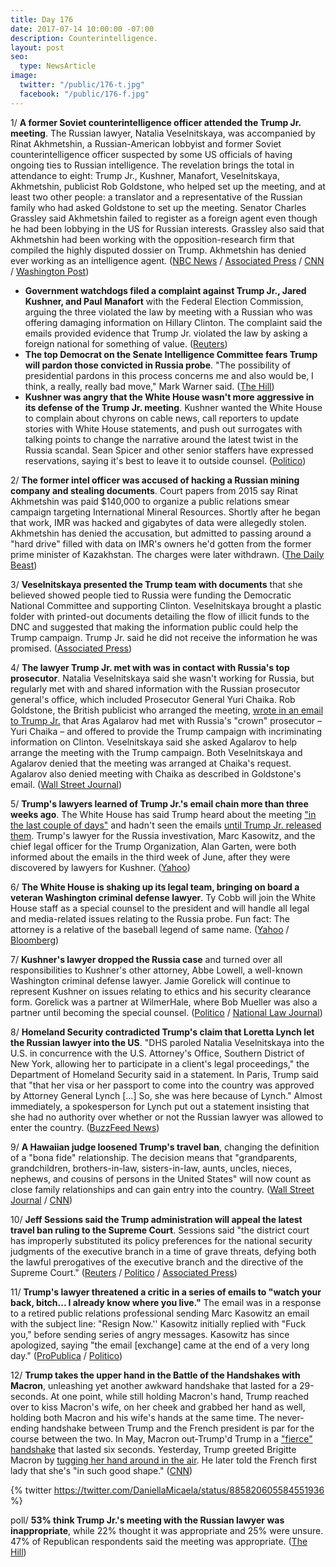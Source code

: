 ```yaml
---
title: Day 176
date: 2017-07-14 10:00:00 -07:00
description: Counterintelligence.
layout: post
seo:
  type: NewsArticle
image:
  twitter: "/public/176-t.jpg"
  facebook: "/public/176-f.jpg"
---
```


1/ **A former Soviet counterintelligence officer attended the Trump Jr. meeting**. The Russian lawyer, Natalia Veselnitskaya, was accompanied by Rinat Akhmetshin, a Russian-American lobbyist and former Soviet counterintelligence officer suspected by some US officials of having ongoing ties to Russian intelligence. The revelation brings the total in attendance to eight: Trump Jr., Kushner, Manafort, Veselnitskaya, Akhmetshin, publicist Rob Goldstone, who helped set up the meeting, and at least two other people: a translator and a representative of the Russian family who had asked Goldstone to set up the meeting. Senator Charles Grassley said Akhmetshin failed to register as a foreign agent even though he had been lobbying in the US for Russian interests. Grassley also said that Akhmetshin had been working with the opposition-research firm that compiled the highly disputed dossier on Trump. Akhmetshin has denied ever working as an intelligence agent. ([NBC News](http://www.nbcnews.com/news/us-news/russian-lawyer-brought-ex-soviet-counter-intelligence-officer-trump-team-n782851) / [Associated Press](https://apnews.com/dceed1008d8f45afb314aca65797762a) / [CNN](http://www.cnn.com/2017/07/14/politics/donald-trump-jr-meeting/index.html) / [Washington Post](https://www.washingtonpost.com/politics/russian-american-lobbyist-was-present-at-trump-jrs-meeting-with-kremlin-connected-lawyer/2017/07/14/1b96f25a-68aa-11e7-9928-22d00a47778f_story.html))

* **Government watchdogs filed a complaint against Trump Jr., Jared Kushner, and Paul Manafort** with the Federal Election Commission, arguing the three violated the law by meeting with a Russian who was offering damaging information on Hillary Clinton. The complaint said the emails provided evidence that Trump Jr. violated the law by asking a foreign national for something of value. ([Reuters](https://www.reuters.com/article/us-usa-trump-russia-complaint-idUSKBN19Y2G3))
* **The top Democrat on the Senate Intelligence Committee fears Trump will pardon those convicted in Russia probe**. "The possibility of presidential pardons in this process concerns me and also would be, I think, a really, really bad move," Mark Warner said. ([The Hill](http://thehill.com/homenews/senate/341990-top-senate-intel-dem-fears-trump-will-pardon-those-convicted-in-russia-probe))
* **Kushner was angry that the White House wasn't more aggressive in its defense of the Trump Jr. meeting**. Kushner wanted the White House to complain about chyrons on cable news, call reporters to update stories with White House statements, and push out surrogates with talking points to change the narrative around the latest twist in the Russia scandal. Sean Spicer and other senior staffers have expressed reservations, saying it's best to leave it to outside counsel. ([Politico](http://www.politico.com/story/2017/07/13/kushner-pushed-aggressive-defense-russia-meeting-240535))

2/ **The former intel officer was accused of hacking a Russian mining company and stealing documents**. Court papers from 2015 say Rinat Akhmetshin was paid $140,000 to organize a public relations smear campaign targeting International Mineral Resources. Shortly after he began that work, IMR was hacked and gigabytes of data were allegedly stolen. Akhmetshin has denied the accusation, but admitted to passing around a "hard drive" filled with data on IMR's owners he'd gotten from the former prime minister of Kazakhstan. The charges were later withdrawn. ([The Daily Beast](http://www.thedailybeast.com/trump-team-met-russian-accused-of-international-hacking-conspiracy))

3/ **Veselnitskaya presented the Trump team with documents** that she believed showed people tied to Russia were funding the Democratic National Committee and supporting Clinton. Veselnitskaya brought a plastic folder with printed-out documents detailing the flow of illicit funds to the DNC and suggested that making the information public could help the Trump campaign. Trump Jr. said he did not receive the information he was promised. ([Associated Press](https://apnews.com/dceed1008d8f45afb314aca65797762a))

4/ **The lawyer Trump Jr. met with was in contact with Russia's top prosecutor**. Natalia Veselnitskaya said she wasn't working for Russia, but regularly met with and shared information with the Russian prosecutor general's office, which included Prosecutor General Yuri Chaika. Rob Goldstone, the British publicist who arranged the meeting, [wrote in an email to Trump Jr.](https://whatthefuckjusthappenedtoday.com/2017/07/11/Day-173/#3-trump-jr-tweeted-out-the-email-cha) that Aras Agalarov had met with Russia's "crown" prosecutor – Yuri Chaika – and offered to provide the Trump campaign with incriminating information on Clinton. Veselnitskaya said she asked Agalarov to help arrange the meeting with the Trump campaign. Both Veselnitskaya and Agalarov denied that the meeting was arranged at Chaika's request. Agalarov also denied meeting with Chaika as described in Goldstone's email. ([Wall Street Journal](https://www.wsj.com/articles/russian-lawyer-who-trump-jr-met-says-she-was-in-contact-with-top-russian-prosecutor-1500063809))

5/ **Trump's lawyers learned of Trump Jr.'s email chain more than three weeks ago**. The White House has said Trump heard about the meeting ["in the last couple of days"](https://whatthefuckjusthappenedtoday.com/2017/07/11/Day-173/#4-the-white-house-said-trump-didnt-k) and hadn't seen the emails [until Trump Jr. released them](https://whatthefuckjusthappenedtoday.com/2017/07/12/day-174/#4- trumps-lawyer-said-the-president). Trump's lawyer for the Russia investivation, Marc Kasowitz, and the chief legal officer for the Trump Organization, Alan Garten, were both informed about the emails in the third week of June, after they were discovered by lawyers for Kushner. ([Yahoo](https://www.yahoo.com/news/sources-trump-lawyers-knew-russia-emails-back-june-000320831.html))

6/ **The White House is shaking up its legal team, bringing on board a veteran Washington criminal defense lawyer**. Ty Cobb will join the White House staff as a special counsel to the president and will handle all legal and media-related issues relating to the Russia probe. Fun fact: The attorney is a relative of the baseball legend of same name. ([Yahoo](https://www.yahoo.com/news/white-house-shakes-legal-team-probe-gathers-steam-191810956.html) / [Bloomberg](https://www.bloomberg.com/news/articles/2017-07-14/trump-said-to-hire-lawyer-ty-cobb-to-respond-to-russia-probes))

7/ **Kushner's lawyer dropped the Russia case** and turned over all responsibilities to Kushner's other attorney, Abbe Lowell, a well-known Washington criminal defense lawyer. Jamie Gorelick will continue to represent Kushner on issues relating to ethics and his security clearance form. Gorelick was a partner at WilmerHale, where Bob Mueller was also a partner until becoming the special counsel. ([Politico](http://www.politico.com/story/2017/07/14/kushner-lawyer-gorelick-drops-russia-240576) / [National Law Journal](http://www.nationallawjournal.com/id=1202793078879/Jamie-Gorelick-Retreats-from-Russia-Probe-Will-Counsel-Kushner-on-Ethics-Disclosures))

8/ **Homeland Security contradicted Trump's claim that Loretta Lynch let the Russian lawyer into the US**. "DHS paroled Natalia Veselnitskaya into the U.S. in concurrence with the U.S. Attorney's Office, Southern District of New York, allowing her to participate in a client's legal proceedings," the Department of Homeland Security said in a statement. In Paris, Trump said that "that her visa or her passport to come into the country was approved by Attorney General Lynch [...] So, she was here because of Lynch." Almost immediately, a spokesperson for Lynch put out a statement insisting that she had no authority over whether or not the Russian lawyer was allowed to enter the country. ([BuzzFeed News](https://www.buzzfeed.com/gracewyler/the-russian-lawyer-who-met-with-trump-jr-was-granted-entry))

9/ **A Hawaiian judge loosened Trump's travel ban**, changing the definition of a "bona fide" relationship. The decision means that "grandparents, grandchildren, brothers-in-law, sisters-in-law, aunts, uncles, nieces, nephews, and cousins of persons in the United States" will now count as close family relationships and can gain entry into the country. ([Wall Street Journal](https://www.wsj.com/articles/hawaii-judge-orders-loosening-of-trump-travel-ban-1500004506) / [CNN](http://www.cnn.com/2017/07/14/politics/hawaii-travel-ban-bona-fide-relationships/index.html))

10/ **Jeff Sessions said the Trump administration will appeal the latest travel ban ruling to the Supreme Court**. Sessions said "the district court has improperly substituted its policy preferences for the national security judgments of the executive branch in a time of grave threats, defying both the lawful prerogatives of the executive branch and the directive of the Supreme Court." ([Reuters](https://www.reuters.com/article/us-usa-immigration-ruling-sessions-idUSKBN19Z248) / [Politico](http://www.politico.com/story/2017/07/14/hawaii-judge-allows-grandparents-travel-ban-240543) / [Associated Press](https://apnews.com/f4ce893d18d241ba8f6f3f47e2bbf70c))

11/ **Trump's lawyer threatened a critic in a series of emails to "watch your back, bitch... I already know where you live."** The email was in a response to a retired public relations professional sending Marc Kasowitz an email with the subject line: "Resign Now.'' Kasowitz initially replied with "Fuck you," before sending series of angry messages. Kasowitz has since apologized, saying "the email [exchange] came at the end of a very long day." ([ProPublica](https://www.propublica.org/article/marc-kasowitz-trump-lawyer-threat-emails-maddow) / [Politico](http://www.politico.com/story/2017/07/13/trump-attorney-apologizes-profane-emails-240532))

12/ **Trump takes the upper hand in the Battle of the Handshakes with Macron**, unleashing yet another awkward handshake that lasted for a 29-seconds. At one point, while still holding Macron's hand, Trump reached over to kiss Macron's wife, on her cheek and grabbed her hand as well, holding both Macron and his wife's hands at the same time. The never-ending handshake between Trump and the French president is par for the course between the two. In May, Macron out-Trump'd Trump in a ["fierce" handshake](https://whatthefuckjusthappenedtoday.com/2017/05/25/Day-126/#4-macron-out-trumps-trump-in-fierce) that lasted six seconds. Yesterday, Trump greeted Brigitte Macron by [tugging her hand around in the air](https://whatthefuckjusthappenedtoday.com/2017/07/13/day-175/#16-trump-told-the-french-first-lady). He later told the French first lady that she's "in such good shape." ([CNN](http://www.cnn.com/2017/07/14/politics/trump-french-president-macron-handshake-never-ending/))

{% twitter https://twitter.com/DaniellaMicaela/status/885820605584551936 %}

poll/ **53% think Trump Jr.'s meeting with the Russian lawyer was inappropriate**, while 22% thought it was appropriate and 25% were unsure. 47% of Republican respondents said the meeting was appropriate. ([The Hill](http://thehill.com/homenews/administration/341941-poll-majority-of-americans-think-trump-jr-meeting-with-russian-lawyer))
